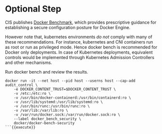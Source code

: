 
# Optional Step

CIS publishes [Docker Benchmark](https://www.cisecurity.org/benchmark/docker/), which provides prescriptive guidance for establishing a secure configuration posture for Docker Engine.

However note that, kubernetes environments  *do not* comply with many of these recommendations. For instance, kubernetes and CNI containers run as root or run as privileged mode. Hence docker bench is recommended for Docker only deployments. In case of Kubernetes deployments, equivalent controls would be implemented through  Kubernetes Admission Controllers and other mechanisms. 

Run docker bench and review the results.

```
docker run -it --net host --pid host --userns host --cap-add audit_control \
    -e DOCKER_CONTENT_TRUST=$DOCKER_CONTENT_TRUST \
    -v /etc:/etc:ro \
    -v /usr/bin/docker-containerd:/usr/bin/containerd:ro \
    -v /usr/lib/systemd:/usr/lib/systemd:ro \
	-v /usr/bin/runc:/usr/bin/runc:ro \
    -v /var/lib:/var/lib:ro \
    -v /var/run/docker.sock:/var/run/docker.sock:ro \
    --label docker_bench_security \
    docker/docker-bench-security
```{{execute}}

